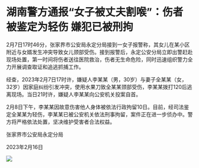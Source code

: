 # 湖南警方通报“女子被丈夫割喉”：伤者被鉴定为轻伤 嫌犯已被刑拘

2月7日17时46分，张家界市公安局永定分局接到一女子报警称，其女儿在某小区附近与女婿发生冲突导致女儿颈部受伤。接到报警后，永定公安分局立即出警赶赴现场处置，第一时间将伤者送往医院救治，伤者无生命危险，同时迅速组织警力全力开展调查取证和追逃抓捕工作。

经查，2023年2月7日17时许，嫌疑人李某某（男，30岁）与妻子全某某（女，32岁）因家庭纠纷引发冲突，使用水果刀致全某某颈部受伤，李某某拨打120后逃离现场。当日21时许，嫌疑人李某某向公安机关投案自首。

2月8日下午，李某某因故意伤害他人身体被依法行政拘留10日。目前，经司法鉴定全某某为轻伤，李某某已被公安机关依法刑事拘留，案件正在进一步侦办中。警方将严格依法处置，坚决维护受害者合法权益。

张家界市公安局永定分局

2023年2月16日

![](https://inews.gtimg.com/news_bt/ODfmcGSno9drXIcvtlMI3sHsWy3Jer9pv39HL10hkG9VAAA/1000)

